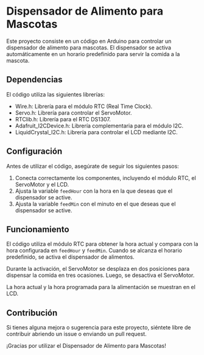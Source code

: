 # Dispensador de Alimento para Mascotas

Este proyecto consiste en un código en Arduino para controlar un dispensador de alimento para mascotas. El dispensador se activa automáticamente en un horario predefinido para servir la comida a la mascota.

## Dependencias

El código utiliza las siguientes librerías:

- Wire.h: Librería para el módulo RTC (Real Time Clock).
- Servo.h: Librería para controlar el ServoMotor.
- RTClib.h: Librería para el RTC DS1307.
- Adafruit_I2CDevice.h: Librería complementaria para el módulo I2C.
- LiquidCrystal_I2C.h: Librería para controlar el LCD mediante I2C.

## Configuración

Antes de utilizar el código, asegúrate de seguir los siguientes pasos:

1. Conecta correctamente los componentes, incluyendo el módulo RTC, el ServoMotor y el LCD.
2. Ajusta la variable `feedHour` con la hora en la que deseas que el dispensador se active.
3. Ajusta la variable `feedMin` con el minuto en el que deseas que el dispensador se active.

## Funcionamiento

El código utiliza el módulo RTC para obtener la hora actual y compara con la hora configurada en `feedHour` y `feedMin`. Cuando se alcanza el horario predefinido, se activa el dispensador de alimentos.

Durante la activación, el ServoMotor se desplaza en dos posiciones para dispensar la comida en tres ocasiones. Luego, se desactiva el ServoMotor.

La hora actual y la hora programada para la alimentación se muestran en el LCD.

## Contribución

Si tienes alguna mejora o sugerencia para este proyecto, siéntete libre de contribuir abriendo un issue o enviando un pull request.

¡Gracias por utilizar el Dispensador de Alimento para Mascotas!
